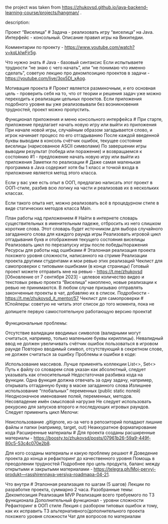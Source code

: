 the project was taken from https://zhukovsd.github.io/java-backend-learning-course/projects/hangman/ .

description:


Проект “Виселица” #
Задача - реализовать игру “виселица” на Java. Интерфейс - консольный. Описание правил игры на Википедии.

Комментарии по проекту - https://www.youtube.com/watch?v=kqLklwFjr5g.

Что нужно знать #
Java - базовый синтаксис
Если испытываете трудности “не знаю с чего начать”, или “не понимаю что именно сделать”, советую лекцию про декомпозицию проектов в задачи - https://youtube.com/live/3ox5DI_xAog.

Мотивация проекта #
Проект является разминочным, и его основная цель - проверить себя на то, что от теории и решения задач уже можно переходить к реализации цельных проектов. Если приложения подобного уровня вы уже реализовывали без возникновения трудностей, проект можно пропустить.

Функционал приложения и меню консольного интерфейса #
При старте, приложение предлагает начать новую игру или выйти из приложения
При начале новой игры, случайным образом загадывается слово, и игрок начинает процесс по его отгадыванию
После каждой введенной буквы выводим в консоль счётчик ошибок, текущее состояние виселицы (нарисованное ASCII символами)
По завершении игры выводим результат (победа или поражение) и возвращаемся к состоянию #1 - предложение начать новую игру или выйти из приложения
Заметки по реализации #
Даже самая маленькая программа в Java содержит хотя бы 1 класс и точкой входа в приложение является метод этого класса.

Если у вас уже есть опыт в ООП, предлагаю написать этот проект в ООП-стиле, разбив всю логику на части и реализовав их в нескольких классах.

Если такого опыта нет, можно реализовать всё в процедурном стиле в виде статических методов класса Main.

План работы над приложением #
Найти в интернете словарь существительных в именительным падеже, отбросить из него слишком короткие слова. Этот словарь будет источником для выбора случайного загаданного слова для каждого раунда игры
Реализовать игровой цикл отгадывания букв и отображения текущего состояния виселицы
Реализовать цикл по перезапуску игры после победы/поражения
Ресурсы для работы над ошибками #
Эталонная реализация проекта похожего уровня сложности, написанного на стриме
Реализации проекта другими студентами и мои ревью этих реализаций
Чеклист для самопроверки с типовыми ошибками (в конце страницы)
Готовый проект можете отправить мне на ревью - https://t.me/zhukovsd
[Обновление от 7 сентября 2023] - целевое количество видео и текстовых ревью проекта “Виселица” накоплено, новые реализации к ревью не принимаются. В любом случае призываю отправлять законченные проекты в чат, добавляю их в список. Подробности - https://t.me/zhukovsd_it_mentor/57
Чеклист для самопроверки #
❗️Спойлеры: советую не читать этот список до того момента, пока не допишете первую самостоятельную работающую версию проекта❗️

Функциональные проблемы:

Отсутствие валидации вводимых символов (валидными могут считаться, например, только маленькие буквы кириллицы). Невалидный ввод не должен увеличивать счётчик ошибок пользоваться в игровом раунде
Повторно вводимый символ, отсутствующий в секретном слове, не должен считаться за ошибку
Проблемы и ошибки в коде:

Использование массивов. Лучше применять коллекции List<>, Set<>
Путь к файлу со словарем слов указан как абсолютный, следует указывать как относительный
Недостаточная разбивка кода на функции. Одна функция должна отвечать за одну задачу, например, открывать отгаданную букву в маске загаданного слова
Излишнее использование “глобальных” переменных (public static полей)
Неоднозначное именование полей, переменных, методов. Несовпадение имён смысловой нагрузке
Не следует использовать рекурсию для запусков второго и последующих игровых раундов. Следует применить цикл
Мелочи:

Неиспользование .gitignore, из-за чего в репозиторий попадают лишние файлы и папки (например, target, out)
Неаккуратное форматирование кода
Расширенные материалы #
Для проекта созданы расширенные материалы - https://boosty.to/zhukovsd/posts/07961b26-59a9-449f-80c5-53c4c070e2b8.

Для кого созданы материалы и какую проблему решают #
Доведение проекта до конца и рефакторинг до качественного уровня
Помощь в преодолении трудностей
Подробнее про цель продукта, баланс между открытыми и закрытыми материалами - https://telegra.ph/Moj-pervyj-produkt—rasshirennaya-versiya-roadmapa-04-21.

Что внутри #
Эталонная реализация по шагам (5 шагов)
Лекции по разработке проекта, суммарно 2 часа. Разобранные темы:
Декомпозиция
Реализация MVP
Реализация всего требуемого по ТЗ функционала
Дополнительный функционал - уровни сложности
Рефакторинг в ООП стиле
Лекция с разбором типовых ошибок и тому, как их исправить
ТЗ альтернативного/дополнительного проекта похожего уровня сложности
Чат для вопросов по материалам

